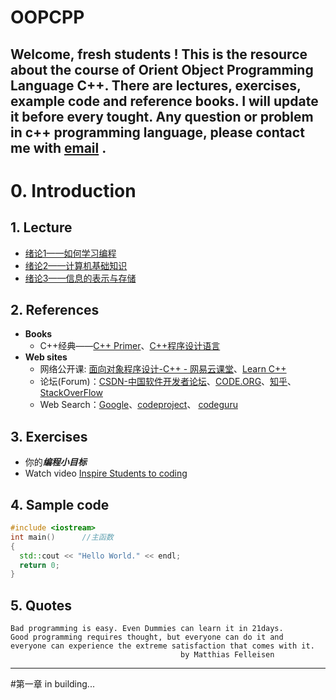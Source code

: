 OOPCPP
====
Welcome, fresh students !
This is the resource about the course of Orient Object Programming Language C++.
There are lectures, exercises, example code and reference books. I will update it before every tought.
Any question or problem in c++ programming language, please contact me with [email](cugwhp@qq.com) .
---
# 0. Introduction
## 1. Lecture
- [绪论1——如何学习编程](./02.%20PPT/Fall/C%2B%2B_%E7%BB%AA%E8%AE%BA1.pdf)
- [绪论2——计算机基础知识](./02.%20PPT/Fall/C%2B%2B%E7%AC%AC01%E8%AE%B2%20%E7%BB%AA%E8%AE%BA1%EF%BC%9A%E8%AE%A1%E7%AE%97%E6%9C%BA%E5%9F%BA%E7%A1%80%E7%9F%A5%E8%AF%86.pdf)
- [绪论3——信息的表示与存储](./02.%20PPT/Fall/C%2B%2B%E7%AC%AC02%E8%AE%B2%20%E7%BB%AA%E8%AE%BA2%EF%BC%9A%E4%BF%A1%E6%81%AF%E7%9A%84%E8%A1%A8%E7%A4%BA%E4%B8%8E%E5%AD%98%E5%82%A8.pdf)

## 2. References
- **Books**
  - C++经典——[C++ Primer](https://book.douban.com/subject/1767741/)、[C++程序设计语言](https://book.douban.com/subject/4604591/)
- **Web sites**
  - 网络公开课: [面向对象程序设计-C++ - 网易云课堂](http://study.163.com/course/courseMain.htm?courseId=271005)、[Learn C++](www.learncpp.com)
  - 论坛(Forum)：[CSDN-中国软件开发者论坛](www.csdn.net)、[CODE.ORG](www.code.org)、[知乎](www.zhihu.com)、[StackOverFlow](www.stackoverlow.com)
  - Web Search：[Google](www.google.com.hk)、[codeproject](www.codeproject.com)、 [codeguru](www.codeguru.com)

## 3. Exercises
- 你的***编程小目标***
- Watch video [Inspire Students to coding](https://code.org/educate/resources/inspire)

## 4. Sample code
```c++
#include <iostream>
int main()		//主函数
{
  std::cout << "Hello World." << endl;
  return 0;
}
```

## 5. Quotes
```
Bad programming is easy. Even Dummies can learn it in 21days.
Good programming requires thought, but everyone can do it and 
everyone can experience the extreme satisfaction that comes with it.
                                      by Matthias Felleisen
```
---
#第一章
in building...
